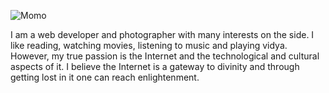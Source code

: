 ![Momo](https://kuro-neko.xyz/momo.gif)

I am a web developer and photographer with many interests on the side. I like reading, watching movies, listening to music and playing vidya. However, my true passion is the Internet and the technological and cultural aspects of it. I believe the Internet is a gateway to divinity and through getting lost in it one can reach enlightenment.
